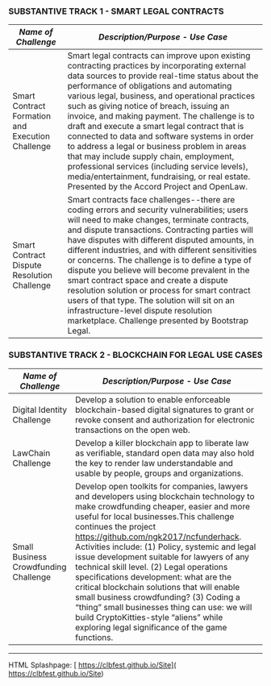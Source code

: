 ### SUBSTANTIVE TRACK 1 - SMART LEGAL CONTRACTS


| *Name of Challenge* | *Description/Purpose - Use Case* | 
|------------------|--------------|
| Smart Contract Formation and Execution Challenge | Smart legal contracts can improve upon existing contracting practices by incorporating external data sources to provide real-time status about the performance of obligations and automating various legal, business, and operational practices such as giving notice of breach, issuing an invoice, and making payment. The challenge is to draft and execute a smart legal contract that is connected to data and software systems in order to address a legal or business problem in areas that may include supply chain, employment, professional services (including service levels), media/entertainment, fundraising, or real estate. Presented by the Accord Project and OpenLaw. | 
| Smart Contract Dispute Resolution Challenge |Smart contracts face challenges--there are coding errors and security vulnerabilities; users will need to make changes, terminate contracts, and dispute transactions. Contracting parties will have disputes with different disputed amounts, in different industries, and with different sensitivities or concerns. The challenge is to define a type of dispute you believe will become prevalent in the smart contract space and create a dispute resolution solution or process for smart contract users of that type. The solution will sit on an infrastructure-level dispute resolution marketplace. Challenge presented by Bootstrap Legal.|

### SUBSTANTIVE TRACK 2 - BLOCKCHAIN FOR LEGAL USE CASES

| *Name of Challenge* | *Description/Purpose - Use Case* | 
|-----------|--------|
| Digital Identity Challenge |Develop a solution to enable enforceable blockchain-based digital signatures to grant or revoke consent and authorization for electronic transactions on the open web. |
| LawChain Challenge | Develop a killer blockchain app to liberate law as verifiable, standard open data may also hold the key to render law understandable and usable by people, groups and organizations. |
| Small Business Crowdfunding Challenge | Develop open toolkits for companies, lawyers and developers using blockchain technology to make crowdfunding cheaper, easier and more useful for local businesses.This challenge continues the project https://github.com/ngk2017/ncfunderhack. Activities include: (1) Policy, systemic and legal issue development suitable for lawyers of any technical skill level. (2) Legal operations specifications development: what are the critical blockchain solutions that will enable small business crowdfunding? (3) Coding a “thing” small businesses thing can use: we will build CryptoKitties-style “aliens” while exploring legal significance of the game functions. | 

---------------------
HTML Splashpage: [ https://clbfest.github.io/Site]( https://clbfest.github.io/Site)
